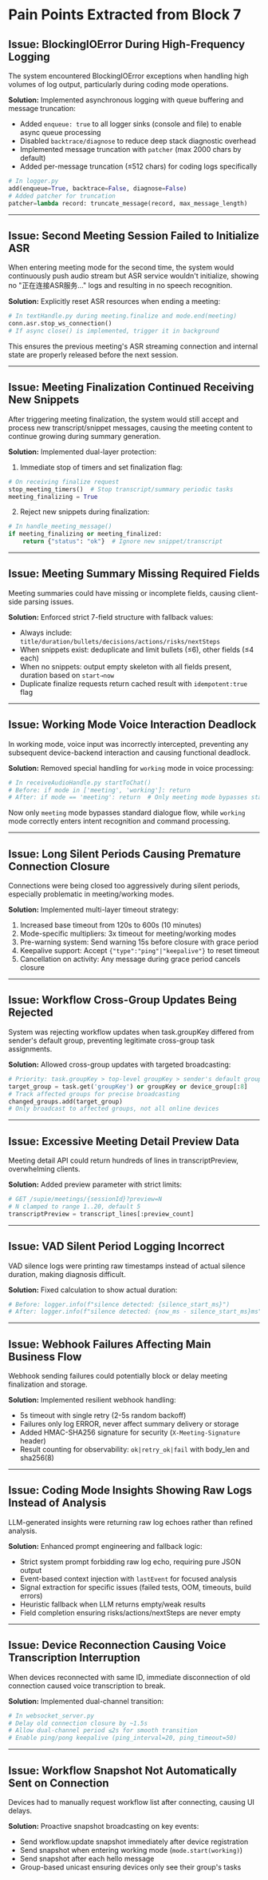 # Pain Points Extracted from Block 7

## Issue: BlockingIOError During High-Frequency Logging
The system encountered BlockingIOError exceptions when handling high volumes of log output, particularly during coding mode operations.

**Solution:**
Implemented asynchronous logging with queue buffering and message truncation:
- Added `enqueue: true` to all logger sinks (console and file) to enable async queue processing
- Disabled `backtrace/diagnose` to reduce deep stack diagnostic overhead
- Implemented message truncation with `patcher` (max 2000 chars by default)
- Added per-message truncation (≤512 chars) for coding logs specifically
```python
# In logger.py
add(enqueue=True, backtrace=False, diagnose=False)
# Added patcher for truncation
patcher=lambda record: truncate_message(record, max_message_length)
```

---

## Issue: Second Meeting Session Failed to Initialize ASR
When entering meeting mode for the second time, the system would continuously push audio stream but ASR service wouldn't initialize, showing no "正在连接ASR服务..." logs and resulting in no speech recognition.

**Solution:**
Explicitly reset ASR resources when ending a meeting:
```python
# In textHandle.py during meeting.finalize and mode.end(meeting)
conn.asr.stop_ws_connection()
# If async close() is implemented, trigger it in background
```
This ensures the previous meeting's ASR streaming connection and internal state are properly released before the next session.

---

## Issue: Meeting Finalization Continued Receiving New Snippets
After triggering meeting finalization, the system would still accept and process new transcript/snippet messages, causing the meeting content to continue growing during summary generation.

**Solution:**
Implemented dual-layer protection:
1. Immediate stop of timers and set finalization flag:
```python
# On receiving finalize request
stop_meeting_timers()  # Stop transcript/summary periodic tasks
meeting_finalizing = True
```
2. Reject new snippets during finalization:
```python
# In handle_meeting_message()
if meeting_finalizing or meeting_finalized:
    return {"status": "ok"}  # Ignore new snippet/transcript
```

---

## Issue: Meeting Summary Missing Required Fields
Meeting summaries could have missing or incomplete fields, causing client-side parsing issues.

**Solution:**
Enforced strict 7-field structure with fallback values:
- Always include: `title/duration/bullets/decisions/actions/risks/nextSteps`
- When snippets exist: deduplicate and limit bullets (≤6), other fields (≤4 each)
- When no snippets: output empty skeleton with all fields present, duration based on `start→now`
- Duplicate finalize requests return cached result with `idempotent:true` flag

---

## Issue: Working Mode Voice Interaction Deadlock
In working mode, voice input was incorrectly intercepted, preventing any subsequent device-backend interaction and causing functional deadlock.

**Solution:**
Removed special handling for `working` mode in voice processing:
```python
# In receiveAudioHandle.py startToChat()
# Before: if mode in ['meeting', 'working']: return
# After: if mode == 'meeting': return  # Only meeting mode bypasses standard flow
```
Now only `meeting` mode bypasses standard dialogue flow, while `working` mode correctly enters intent recognition and command processing.

---

## Issue: Long Silent Periods Causing Premature Connection Closure
Connections were being closed too aggressively during silent periods, especially problematic in meeting/working modes.

**Solution:**
Implemented multi-layer timeout strategy:
1. Increased base timeout from 120s to 600s (10 minutes)
2. Mode-specific multipliers: 3x timeout for meeting/working modes
3. Pre-warning system: Send warning 15s before closure with grace period
4. Keepalive support: Accept `{"type":"ping"|"keepalive"}` to reset timeout
5. Cancellation on activity: Any message during grace period cancels closure

---

## Issue: Workflow Cross-Group Updates Being Rejected
System was rejecting workflow updates when task.groupKey differed from sender's default group, preventing legitimate cross-group task assignments.

**Solution:**
Allowed cross-group updates with targeted broadcasting:
```python
# Priority: task.groupKey > top-level groupKey > sender's default group
target_group = task.get('groupKey') or groupKey or device_group[:8]
# Track affected groups for precise broadcasting
changed_groups.add(target_group)
# Only broadcast to affected groups, not all online devices
```

---

## Issue: Excessive Meeting Detail Preview Data
Meeting detail API could return hundreds of lines in transcriptPreview, overwhelming clients.

**Solution:**
Added preview parameter with strict limits:
```python
# GET /supie/meetings/{sessionId}?preview=N
# N clamped to range 1..20, default 5
transcriptPreview = transcript_lines[:preview_count]
```

---

## Issue: VAD Silent Period Logging Incorrect
VAD silence logs were printing raw timestamps instead of actual silence duration, making diagnosis difficult.

**Solution:**
Fixed calculation to show actual duration:
```python
# Before: logger.info(f"silence detected: {silence_start_ms}")
# After: logger.info(f"silence detected: {now_ms - silence_start_ms}ms")
```

---

## Issue: Webhook Failures Affecting Main Business Flow
Webhook sending failures could potentially block or delay meeting finalization and storage.

**Solution:**
Implemented resilient webhook handling:
- 5s timeout with single retry (2-5s random backoff)
- Failures only log ERROR, never affect summary delivery or storage
- Added HMAC-SHA256 signature for security (`X-Meeting-Signature` header)
- Result counting for observability: `ok|retry_ok|fail` with body_len and sha256(8)

---

## Issue: Coding Mode Insights Showing Raw Logs Instead of Analysis
LLM-generated insights were returning raw log echoes rather than refined analysis.

**Solution:**
Enhanced prompt engineering and fallback logic:
- Strict system prompt forbidding raw log echo, requiring pure JSON output
- Event-based context injection with `lastEvent` for focused analysis
- Signal extraction for specific issues (failed tests, OOM, timeouts, build errors)
- Heuristic fallback when LLM returns empty/weak results
- Field completion ensuring risks/actions/nextSteps are never empty

---

## Issue: Device Reconnection Causing Voice Transcription Interruption
When devices reconnected with same ID, immediate disconnection of old connection caused voice transcription to break.

**Solution:**
Implemented dual-channel transition:
```python
# In websocket_server.py
# Delay old connection closure by ~1.5s
# Allow dual-channel period ≤2s for smooth transition
# Enable ping/pong keepalive (ping_interval=20, ping_timeout=50)
```

---

## Issue: Workflow Snapshot Not Automatically Sent on Connection
Devices had to manually request workflow list after connecting, causing UI delays.

**Solution:**
Proactive snapshot broadcasting on key events:
- Send workflow.update snapshot immediately after device registration
- Send snapshot when entering working mode (`mode.start(working)`)
- Send snapshot after each hello message
- Group-based unicast ensuring devices only see their group's tasks